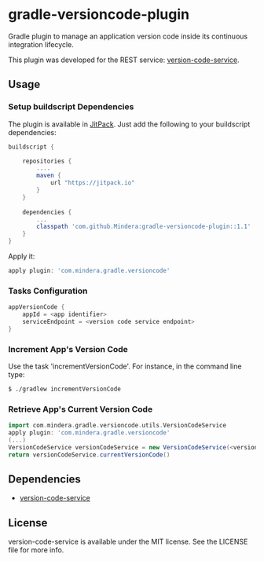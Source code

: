 # gradle-versioncode-plugin

Gradle plugin to manage an application version code inside its continuous integration lifecycle.

This plugin was developed for the REST service: [version-code-service].

## Usage
### Setup buildscript Dependencies

The plugin is available in [JitPack](https://jitpack.io/). Just add the following to your buildscript dependencies:

```groovy
buildscript {

    repositories {
    	....
        maven {
            url "https://jitpack.io"
        }
    }
    
    dependencies {
    	...
        classpath 'com.github.Mindera:gradle-versioncode-plugin::1.1'
    }
}
```

Apply it:

```groovy
apply plugin: 'com.mindera.gradle.versioncode'
```


### Tasks Configuration

```groovy
appVersionCode {
    appId = <app identifier>
    serviceEndpoint = <version code service endpoint>
}
```

### Increment App's Version Code

Use the task 'incrementVersionCode'. For instance, in the command line type:

```sh
$ ./gradlew incrementVersionCode
```

### Retrieve App's Current Version Code

```groovy
import com.mindera.gradle.versioncode.utils.VersionCodeService
apply plugin: 'com.mindera.gradle.versioncode'
(...)
VersionCodeService versionCodeService = new VersionCodeService(<version code service endpoint>, <app identifier>)
return versionCodeService.currentVersionCode()
```

## Dependencies
  - [version-code-service]

## License
version-code-service is available under the MIT license. See the LICENSE file for more info.

[version-code-service]: https://github.com/Mindera/version-code-service
